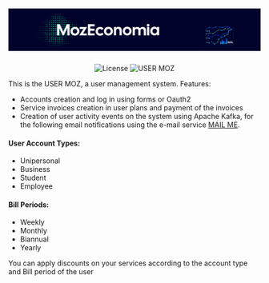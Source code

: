 <h1 align="center">
  <img alt="MozEconomia" title="MozEconomia" src=".github/baner.png" />
</h1>

<p align="center">
  <img alt="License" src="https://img.shields.io/static/v1?label=license&message=MIT&color=007D59&labelColor=01032C">

 <img src="https://img.shields.io/static/v1?label=USER-MOZ&message=1.0.0&color=007D59&labelColor=01032C" alt="USER MOZ" />
</p>


This is the USER MOZ, a user management system. Features: 
- Accounts creation and log in using forms or Oauth2
- Service invoices creation in user plans and payment of the invoices
- Creation of user activity events on the system using Apache Kafka, for the following email notifications using the e-mail service [MAIL ME](https://github.com/bboa3/mail-me).

#### User Account Types:
- Unipersonal
- Business
- Student
- Employee

#### Bill Periods:
- Weekly
- Monthly
- Biannual
- Yearly

You can apply discounts on your services according to the account type and Bill period of the user